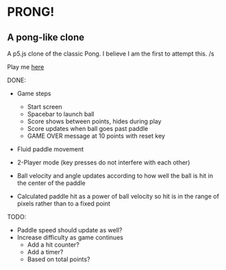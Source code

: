 # PRONG!
## A pong-like clone

A p5.js clone of the classic Pong.  I believe I am the first to attempt this. /s

Play me [here](https://codepen.io/mattgaskey/pen/qPMRdK/)

DONE:

* Game steps
	* Start screen
	* Spacebar to launch ball
	* Score shows between points, hides during play
	* Score updates when ball goes past paddle
	* GAME OVER message at 10 points with reset key

* Fluid paddle movement
* 2-Player mode (key presses do not interfere with each other)
* Ball velocity and angle updates according to how well the ball is hit in the center of the paddle
* Calculated paddle hit as a power of ball velocity so hit is in the range of pixels rather than to a fixed point

TODO:

* Paddle speed should update as well?
* Increase difficulty as game continues
	* Add a hit counter?
	* Add a timer?
	* Based on total points?
